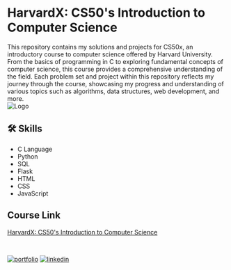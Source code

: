 
# HarvardX: CS50's Introduction to Computer Science

This repository contains my solutions and projects for CS50x, an introductory course to computer science offered by Harvard University. From the basics of programming in C to exploring fundamental concepts of computer science, this course provides a comprehensive understanding of the field. Each problem set and project within this repository reflects my journey through the course, showcasing my progress and understanding of various topics such as algorithms, data structures, web development, and more.
<br>
![Logo](https://prod-discovery.edx-cdn.org/media/course/image/da1b2400-322b-459b-97b0-0c557f05d017-a3d1899c3344.small.png)

## 🛠 Skills

- C Language
- Python
- SQL
- Flask
- HTML
- CSS
- JavaScript

## Course Link
[HarvardX: CS50's Introduction to Computer Science](https://www.edx.org/learn/computer-science/harvard-university-cs50-s-introduction-to-computer-science?index=product&queryID=2992b1ed54c9ee26bfe4a3edc11f3150&position=1&results_level=first-level-results&term=cs50x&objectID=course-da1b2400-322b-459b-97b0-0c557f05d017&campaign=CS50%27s+Introduction+to+Computer+Science&source=edX&product_category=course&placement_url=https%3A%2F%2Fwww.edx.org%2Fsearch)

<br>

[![portfolio](https://img.shields.io/badge/my_portfolio-000?style=for-the-badge&logo=ko-fi&logoColor=white)](https://khizar457.github.io/Portfolio/)
[![linkedin](https://img.shields.io/badge/linkedin-0A66C2?style=for-the-badge&logo=linkedin&logoColor=white)](https://www.linkedin.com/in/khizarqamar/)

